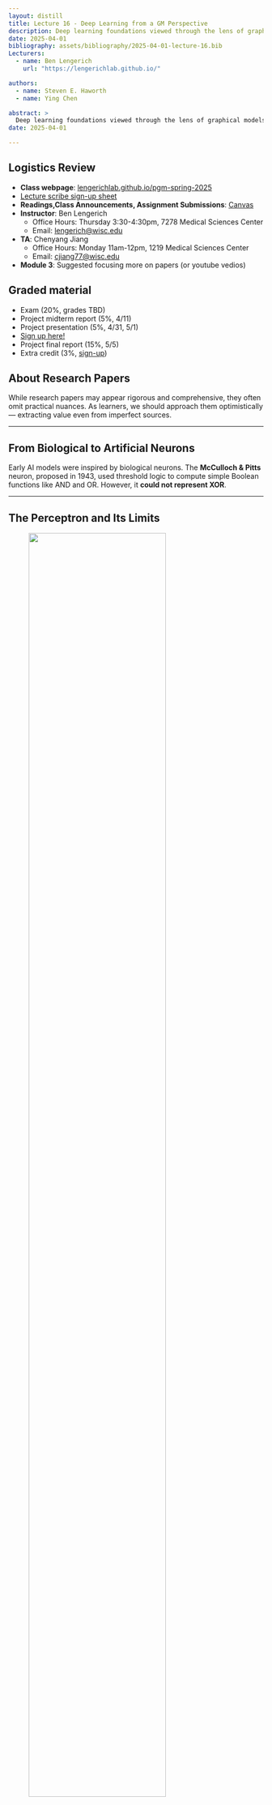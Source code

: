 ```yaml
---
layout: distill
title: Lecture 16 - Deep Learning from a GM Perspective
description: Deep learning foundations viewed through the lens of graphical models, covering perceptrons, neural networks, backpropagation, and probabilistic interpretations.
date: 2025-04-01
bibliography: assets/bibliography/2025-04-01-lecture-16.bib
Lecturers:
  - name: Ben Lengerich
    url: "https://lengerichlab.github.io/"

authors:
  - name: Steven E. Haworth
  - name: Ying Chen

abstract: >
  Deep learning foundations viewed through the lens of graphical models, covering perceptrons, neural networks, backpropagation, and probabilistic interpretations.
date: 2025-04-01

---
```




## Logistics Review

- **Class webpage**: [lengerichlab.github.io/pgm-spring-2025](https://lengerichlab.github.io/pgm-spring-2025)
- [Lecture scribe sign-up sheet](https://docs.google.com/spreadsheets/d/1-Mj0MwkSxidVe-HfnMZyUIk4N8cwMeuGzEYTrgDjKqk/edit?gid=0)
- **Readings,Class Announcements, Assignment Submissions**: [Canvas](https://canvas.wisc.edu/courses/447453)
- **Instructor**: Ben Lengerich
  - Office Hours: Thursday 3:30-4:30pm, 7278 Medical Sciences Center
  - Email: [lengerich@wisc.edu](mailto:lengerich@wisc.edu)
- **TA**: Chenyang Jiang
  - Office Hours: Monday 11am-12pm, 1219 Medical Sciences Center
  - Email: [cjiang77@wisc.edu](mailto:cjiang77@wisc.edu)
- **Module 3**: Suggested focusing more on papers (or youtube vedios)

## Graded material

- Exam (20%, grades TBD)
- Project midterm report (5%, 4/11)
-  Project presentation (5%, 4/31, 5/1)
  - [Sign up here!](https://docs.google.com/spreadsheets/d/1ZRhn7_ESWGQRcdXahAdlHdoAW1gGG5UZbM98teQQpfY/edit?gid=0#gid=0)
- Project final report (15%, 5/5) 
- Extra credit (3%, [sign-up](https://docs.google.com/spreadsheets/d/1-Mj0MwkSxidVe-HfnMZyUIk4N8cwMeuGzEYTrgDjKqk/edit?gid=0#gid=0))

## About Research Papers

While research papers may appear rigorous and comprehensive, they often omit practical nuances. As learners, we should approach them optimistically — extracting value even from imperfect sources.

---

## From Biological to Artificial Neurons

Early AI models were inspired by biological neurons. The **McCulloch & Pitts** neuron, proposed in 1943, used threshold logic to compute simple Boolean functions like AND and OR. However, it **could not represent XOR**.

---

## The Perceptron and Its Limits

<figure id="perceptron" class="l-body-outset">
<div class="row">
  <div class="col three">
    <img src="{{ '/assets/img/notes/lecture-15/perceptron.png'| relative_url }}" 
         style="width:80%; max-width:800px;" />
  </div>
</div>
</figure>
The perceptron extended MP neurons by introducing **weighted inputs** and **activation functions** (like sigmoid):

<d-math block>
f(x) = \sigma(w^\top x + b)
</d-math>



This model supports gradient-based learning for functions like:

<d-math block>
Y \sim \mathcal{N}(f(x), \Sigma) \Rightarrow \arg\min_w \sum_i \left(y_i - f(x_i; w)\right)^2
</d-math>

### Why XOR Cannot Be Represented

Suppose XOR could be represented by a single-layer perceptron. Then:

<d-math block>
\begin{aligned}
 \sigma(w_1 + w_2) < \theta  for input (1,1) \\
( \sigma(w_1) \geq \theta ), ( \sigma(w_2) \geq \theta ) for inputs (1,0), (0,1)
\end{aligned}
 </d-math>

Adding the latter two contradicts the first — **no linear decision boundary exists**.

---

## Multi-Layer Perceptrons (MLP)

<figure id="MLP" class="l-body-outset">
<div class="row">
  <div class="col three">
    <img src="{{ '/assets/img/notes/lecture-15/NN.png'| relative_url }}" 
         style="width:75%; max-width:800px;" />
  </div>
</div>
</figure>


To model non-linear functions like XOR, **multi-layer perceptrons** are introduced:

- **Input Layer**:  \( x \)
- **Hidden Layer(s)**: 

<d-math block>
 h = \sigma(Wx + b) 
</d-math>

- **Output Layer**: 

<d-math block>
 \hat{y} = W' h + b' 
</d-math>

This architecture allows **hierarchical feature extraction** and can represent any continuous function under mild assumptions.

---

## Backpropagation

Neural networks are compositions of differentiable functions:

<d-math block>
L = \ell(f_3(f_2(f_1(x))))
</d-math>


The gradient is computed via **reverse-mode autodiff**:

<d-math block>
\frac{dL}{dx} = \frac{dL}{df_3} \cdot \frac{df_3}{df_2} \cdot \frac{df_2}{df_1} \cdot \frac{df_1}{dx}
</d-math>

This process is the core of **backpropagation**, enabling scalable training of deep networks.

---

## Graphical Models vs. Deep Nets

| Graphical Models (GMs)        | Deep Neural Networks (DNNs)   |
| ----------------------------- | ----------------------------- |
| Probabilistic semantics       | Function approximation        |
| Explicit latent variables     | Learned intermediate features |
| Inference via message passing | Learning via SGD              |

While GMs offer **interpretability**, DNNs provide **flexibility and scalability**. Hybrid models aim to combine both strengths.

---

## Probabilistic Neural Nets

### Restricted Boltzmann Machines (RBM)

<figure id="RBM" class="l-body-outset">
  <div class="row">
    <div class="col three">
      <img src="{{ 'assets/img/notes/lecture-15/RBM.png' | relative_url }}" 
           style="width:60%; max-width:800px;" />
    </div>
  </div>
  </figure>



An RBM is an undirected graphical model with visible \( v \) and hidden \( h \) units:

<d-math block>
P(v, h) \propto e^{-E(v, h)}, \quad E(v, h) = -v^\top W h - a^\top v - b^\top h
</d-math>


RBMs are trained using **contrastive divergence**, and serve as building blocks for deeper models.

---

### Deep Belief Networks (DBN)

<figure id="DBN" class="l-body-outset">
  <div class="row">
    <div class="col one">
      <img src="{{ 'assets/img/notes/lecture-15/DBN.png' | relative_url }}" />
    </div>
    <div class="col one">
      <img src="{{ 'assets/img/notes/lecture-15/pretraining.png' | relative_url }}" />
    </div>
  </div>
</figure>

DBNs stack multiple RBMs and apply **layer-wise pretraining**, followed by supervised fine-tuning. They offer a probabilistic view of deep learning, with each layer capturing increasingly abstract representations.

---

## NNs and GMs—Natural Complements

Neural networks and graphical models represent two major paradigms in probabilistic AI. While they originate from different modeling philosophies, they can be viewed as **complementary** in both function and design.

Graphical models (GMs) offer **structured representations** of joint distributions, with explicit semantics over variables and their dependencies. In contrast, neural networks (NNs) are powerful **function approximators**, trained end-to-end via gradient-based optimization. Despite this apparent contrast, many modern systems integrate the two:

- **GMs for interpretability, NNs for flexibility**: GMs allow for explicit latent structure and reasoning under uncertainty, while NNs can model complex, high-dimensional mappings without handcrafted features.

- **Neural modules within probabilistic models**: In structured prediction, NNs can be used to parameterize potentials in conditional random fields (CRFs), or emission probabilities in HMMs.

- **Probabilistic perspectives on NNs**: Some architectures (e.g., RBMs, DBNs) are inherently graphical models, and even standard feedforward networks can be viewed as approximate inference in layered latent variable models.

- **Uncertainty estimation in NNs**: Probabilistic modeling techniques such as variational inference or Bayesian dropout can be used to **quantify uncertainty** in neural predictions, a critical aspect in safety-sensitive domains.

Specific examples include:

- <d-cite key="graves2013speech"></d-cite>: combined recurrent neural networks with probabilistic decoding in speech recognition, using RNNs for acoustic modeling and probabilistic search for decoding.

- <d-cite key="collobert2011natural"></d-cite>: applied deep networks to NLP tasks, where word embeddings are learned by a neural network, and structured output is modeled using CRFs.

Ultimately, **the synergy between GMs and NNs** enables systems that are both expressive and interpretable.

---























